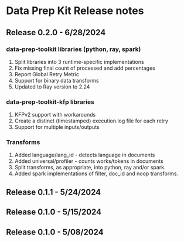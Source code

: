 # Data Prep Kit Release notes

## Release 0.2.0 - 6/28/2024

### data-prep-toolkit libraries (python, ray, spark) 

1. Split libraries into 3 runtime-specific implementations
1. Fix missing final count of processed and add percentages
1. Report Global Retry Metric 
1. Support for binary data transforms
1. Updated to Ray version to 2.24

### data-prep-toolkit-kfp libraries 

1. KFPv2 support with workarounds
1. Create a distinct (timestamped) execution.log file for each retry
1. Support for multiple inputs/outputs

### Transforms

1. Added language/lang_id - detects language in documents
1. Added universal/profiler - counts works/tokens in documents
1. Split transforms, as appropriate, into python, ray and/or spark.
1. Added spark implementations of filter, doc_id and noop transforms.

## Release 0.1.1 - 5/24/2024

## Release 0.1.0 - 5/15/2024

## Release 0.1.0 - 5/08/2024

